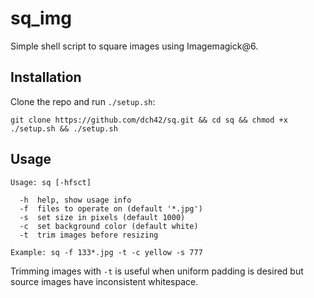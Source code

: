 # sq_img
Simple shell script to square images using Imagemagick@6.

## Installation

Clone the repo and run `./setup.sh`:

~~~
git clone https://github.com/dch42/sq.git && cd sq && chmod +x ./setup.sh && ./setup.sh
~~~

## Usage
~~~
Usage: sq [-hfsct] 

  -h  help, show usage info
  -f  files to operate on (default '*.jpg')
  -s  set size in pixels (default 1000)
  -c  set background color (default white)
  -t  trim images before resizing

Example: sq -f 133*.jpg -t -c yellow -s 777
~~~

Trimming images with `-t` is useful when uniform padding is desired but source images have inconsistent whitespace.
